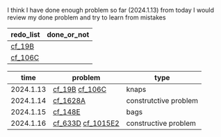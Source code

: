 I think I have done enough problem so far (2024.1.13) from today I would review my done problem and try to learn from mistakes

|redo_list|done_or_not|
|-|-|
|[cf_19B](problem/dp/bags/cf_19B.cpp)||
|[cf_106C](problem/dp/bags/cf_106C.cpp)||


|time|problem|type|
|-|-|-|
|2024.1.13|[cf_19B](problem/dp/bags/cf_19B.cpp)  [cf_106C](problem/dp/bags/cf_106C.cpp)|knaps|
|2024.1.14|[cf_1628A](problem/constructive_problem/cf_1628A.cpp)|construtctive problem|
|2024.1.15|[cf_148E](problem/constructive_problem/cf_148E.cpp)|bags|
|2024.1.16|[cf_633D](problem/constructive_problem/cf_633D.cpp) [cf_1015E2](problem/constructive_problem/cf_1015E2.cpp)| constructive problem|


